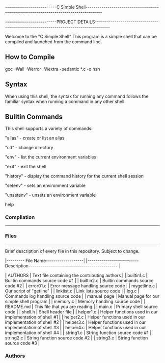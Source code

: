 --------------------------C Simple Shell--------------------------------------------------------------------------------------


--------------------------PROJECT DETAILS-------------------------------------------------------------------------------------


Welcome to the "C Simple Shell"
This program is a simple shell that can be compiled and launched from the command line.

How to Compile
---------------
gcc -Wall -Werror -Wextra -pedantic *.c -o hsh


Syntax
-----
When using this shell, the syntax for running any command follows the familiar syntax when running a command in any other shell.


Builtin Commands
-----
This shell supports a variety of commands:

"alias" - create or list an alias

"cd" - change directory

"env" - list the current environment variables

"exit" - exit the shell

"history" - display the command history for the current shell session

"setenv" - sets an environment variable

"unsetenv" - unsets an environment variable

help <builtin command>

### Compilation
-----
### Files
-----
Brief description of every file in this repository. Subject to change.

|--------- File Name-------------------| |--------------------------Description--------------------------------------------- |

| AUTHORS                              | Text file containing the contributing authors                                       |
| builtin1.c                           | Builtin commands source code #1 |
| builtin2.c                           | Builtin commands source code #2 |
| error01.c                            | Error message handling source code |
| mygetline.c                          | Our script of "getline" |
| linklist.c                           | Link lists source code |
| log.c                                | Commands log handling source code |
| manual_page                          | Manual page for our simple shell program |
| memory.c                             | Memory handling source code |
| README.md                            | This file that you are reading |
| main.c                               | Primary shell source code |
| shell.h                              | Shell header file |
| helper1.c                            | Helper functions used in our implementation of shell #1 |
| helper2.c                            | Helper functions used in our implementation of shell #2 |
| helper3.c                            | Helper functions used in our implementation of shell #3 |
| helper4.c                            | Helper functions used in our implementation of shell #4 |
| string1.c                            | String function source code #1 |
| string2.c                            | String function source code #2 |
| string3.c                            | String function source code #3 |


### Authors
